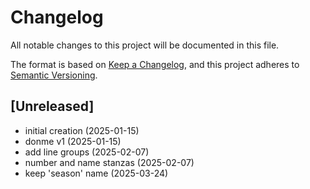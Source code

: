 # Changelog

All notable changes to this project will be documented in this file.

The format is based on [Keep a Changelog](https://keepachangelog.com/en/1.0.0/),
and this project adheres to [Semantic Versioning](https://semver.org/spec/v2.0.0.html).

## [Unreleased]
- initial creation (2025-01-15)
- donme v1 (2025-01-15)
- add line groups (2025-02-07)
- number and name stanzas (2025-02-07)
- keep 'season' name (2025-03-24)